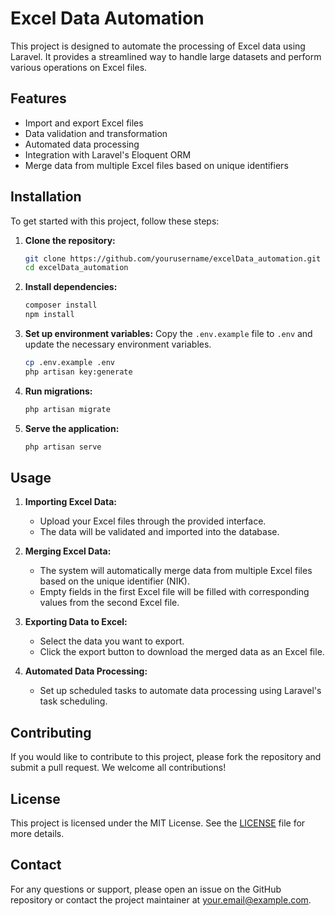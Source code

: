 # Excel Data Automation

This project is designed to automate the processing of Excel data using Laravel. It provides a streamlined way to handle large datasets and perform various operations on Excel files.

## Features

- Import and export Excel files
- Data validation and transformation
- Automated data processing
- Integration with Laravel's Eloquent ORM
- Merge data from multiple Excel files based on unique identifiers

## Installation

To get started with this project, follow these steps:

1. **Clone the repository:**
    ```bash
    git clone https://github.com/yourusername/excelData_automation.git
    cd excelData_automation
    ```

2. **Install dependencies:**
    ```bash
    composer install
    npm install
    ```

3. **Set up environment variables:**
    Copy the `.env.example` file to `.env` and update the necessary environment variables.
    ```bash
    cp .env.example .env
    php artisan key:generate
    ```

4. **Run migrations:**
    ```bash
    php artisan migrate
    ```

5. **Serve the application:**
    ```bash
    php artisan serve
    ```

## Usage

1. **Importing Excel Data:**
    - Upload your Excel files through the provided interface.
    - The data will be validated and imported into the database.

2. **Merging Excel Data:**
    - The system will automatically merge data from multiple Excel files based on the unique identifier (NIK).
    - Empty fields in the first Excel file will be filled with corresponding values from the second Excel file.

3. **Exporting Data to Excel:**
    - Select the data you want to export.
    - Click the export button to download the merged data as an Excel file.

4. **Automated Data Processing:**
    - Set up scheduled tasks to automate data processing using Laravel's task scheduling.

## Contributing

If you would like to contribute to this project, please fork the repository and submit a pull request. We welcome all contributions!

## License

This project is licensed under the MIT License. See the [LICENSE](LICENSE) file for more details.

## Contact

For any questions or support, please open an issue on the GitHub repository or contact the project maintainer at your.email@example.com.

